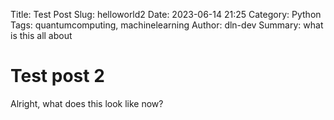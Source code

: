 Title: Test Post
Slug: helloworld2
Date: 2023-06-14 21:25
Category: Python
Tags: quantumcomputing, machinelearning
Author: dln-dev
Summary: what is this all about

# Test post 2

Alright, what does this look like now?

